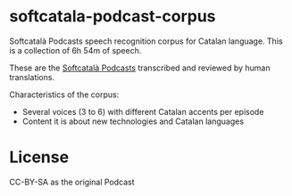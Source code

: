 # softcatala-podcast-corpus

Softcatalà Podcasts speech recognition corpus for Catalan language. This is a collection of 6h 54m of speech.

These are the [Softcatalà Podcasts](https://www.softcatala.org/podcasts/) transcribed and reviewed by human translations.

Characteristics of the corpus:
* Several voices (3 to 6) with different Catalan accents per episode
* Content it is about new technologies and Catalan languages

# License

CC-BY-SA as the original Podcast
